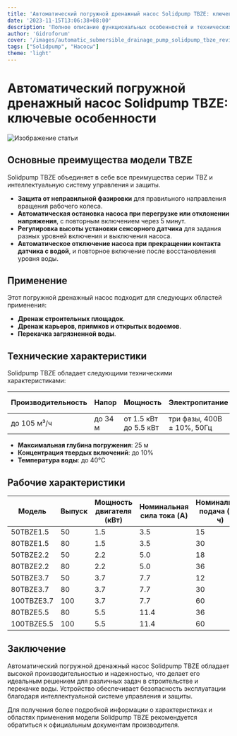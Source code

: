 ```yaml
---
title: 'Автоматический погружной дренажный насос Solidpump TBZE: ключевые особенности'
date: '2023-11-15T13:06:38+08:00'
description: 'Полное описание функциональных особенностей и технических характеристик модели автоматического погружного дренажного насоса Solidpump TBZE.'
author: 'Gidroforum'
cover: '/images/automatic_submersible_drainage_pump_solidpump_tbze_review.png'
tags: ["Solidpump", "Насосы"]
theme: 'light'
---
```


# Автоматический погружной дренажный насос Solidpump TBZE: ключевые особенности

![Изображение статьи](/images/automatic_submersible_drainage_pump_solidpump_tbze_review.png)

## Основные преимущества модели TBZE

Solidpump TBZE объединяет в себе все преимущества серии TBZ и интеллектуальную систему управления и защиты. 

- **Защита от неправильной фазировки** для правильного направления вращения рабочего колеса.
- **Автоматическая остановка насоса при перегрузке или отклонении напряжения**, с повторным включением через 5 минут.
- **Регулировка высоты установки сенсорного датчика** для задания разных уровней включения и выключения насоса.
- **Автоматическое отключение насоса при прекращении контакта датчика с водой**, и повторное включение после восстановления уровня воды.

## Применение

Этот погружной дренажный насос подходит для следующих областей применения:

- **Дренаж строительных площадок**.
- **Дренаж карьеров, приямков и открытых водоемов**.
- **Перекачка загрязненной воды**.

## Технические характеристики

Solidpump TBZE обладает следующими техническими характеристиками:

| Производительность | Напор   | Мощность  | Электропитание     | Класс изоляции | Класс защиты |
|--------------------|---------|-----------|--------------------|----------------|--------------|
| до 105 м³/ч        | до 34 м | от 1.5 кВт до 5.5 кВт | три фазы, 400В ± 10%, 50Гц | F            | IP68         |

- **Максимальная глубина погружения**: 25 м
- **Концентрация твердых включений**: до 10%
- **Температура воды**: до 40°C

## Рабочие характеристики

| Модель       | Выпуск   | Мощность двигателя (кВт) | Номинальная сила тока (A) | Номинальная подача (м³/ч) | Номинальный напор (м) | Максимальная подача (м³/ч) | Максимальный напор (м) | Свободный проход (мм) |
|--------------|----------|-------------------------|---------------------------|----------------------------|-----------------------|-----------------------------|------------------------|----------------------|
| 50TBZE1.5    | 50       | 1.5                     | 3.5                       | 15                         | 15                    | 27                          | 22                     | 8.5                  |
| 80TBZE1.5    | 80       | 1.5                     | 3.5                       | 30                         | 8                     | 40                          | 14.5                   | 8.5                  |
| 50TBZE2.2    | 50       | 2.2                     | 5.0                       | 18                         | 20                    | 33                          | 26                     | 8.5                  |
| 80TBZE2.2    | 80       | 2.2                     | 5.0                       | 36                         | 11                    | 55                          | 19                     | 8.5                  |
| 50TBZE3.7    | 50       | 3.7                     | 7.7                       | 12                         | 30                    | 33                          | 34                     | 8.5                  |
| 80TBZE3.7    | 80       | 3.7                     | 7.7                       | 30                         | 20                    | 55                          | 29                     | 8.5                  |
| 100TBZE3.7   | 100      | 3.7                     | 7.7                       | 60                         | 11.5                  | 90                          | 18.5                   | 8.5                  |
| 80TBZE5.5    | 80       | 5.5                     | 11.4                      | 36                         | 25                    | 75                          | 34                     | 8.5                  |
| 100TBZE5.5   | 100      | 5.5                     | 11.4                      | 60                         | 16                    | 105                         | 23                     | 8.5                  |

## Заключение

Автоматический погружной дренажный насос Solidpump TBZE обладает высокой производительностью и надежностью, что делает его идеальным решением для различных задач в строительстве и перекачке воды. Устройство обеспечивает безопасность эксплуатации благодаря интеллектуальной системе управления и защиты.

Для получения более подробной информации о характеристиках и областях применения модели Solidpump TBZE рекомендуется обратиться к официальным документам производителя.
